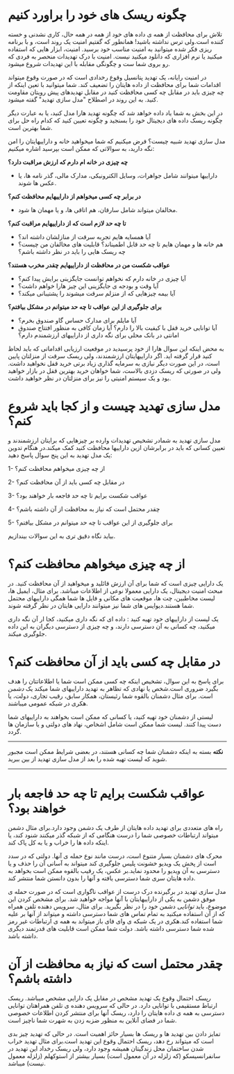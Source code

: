 # چگونه ریسک های خود را براورد کنیم

تلاش برای محافظت از همه ی داده های خود از همه در همه حال، کاری نشدنی و خسته
کننده است.ولی ترس نداشته باشید! همانطور که گفتیم امنیت یک روند است، 
و با برنامه ریزی فکر شده میتوانید به امنیت مناسب خود برسید. امنیت، 
ابزار هایی که استفاده میکنید یا نرم افزاری که دانلود میکنید نیست.
امنیت با درک تهدیدات منحصر به فردی که رو بروی شما ست و چگونگی مقابله 
با این تهدیدات شروع میشود.

در امنیت رایانه، یک تهدید پتانسیل وقوع رخدادی است که در صورت وقوع میتواند 
اقدامات شما برای محافظت از داده هایتان را تضعیف کند. شما میتوانید با 
تعین اینکه از چه چیزی باید در مقابل چه کسی محافظت کنید در مقابل تهدیدهای 
پیش رویتان مقاومت کنید. به این روند در اصطلاح "مدل سازی تهدید" گفته میشود.

در این بخش به شما یاد داده خواهد شد که چگونه تهدید هارا مدل کنید، یا 
به عبارت دیگر چگونه ریسک داده های دیجیتال خود را بسنجید و چگونه تعیین 
کنید که کدام راه حل برای شما بهترین است.

مدل سازی تهدید شبیه چیست؟ فرض میکنیم که شما میخواهید خانه و داراییهایتان را
امن نگه دارید، به سوالاتی که ممکن است بپرسید اشاره میکنیم:

**چه چیزی در خانه ام دارم که ارزش مراقبت دارد؟**

- داراییها میتوانند شامل جواهرات، وسایل الکترونیکی، مدارک مالی، گذر نامه ها،
یا عکس ها شوند.

**در برابر چه کسی میخواهم از داراییهایم محافظت کنم؟**

- مخالفان میتواند شامل سارقان، هم اتاقی ها، و یا مهمان ها شود.

**تا چه حد لازم است که از داراییهایم مراقبت کنم؟** 

- آیا همسایه هایم تجربه سرقت از منازلشان داشته اند؟
- هم خانه ها و مهمان هایم تا چه حد قابل اطمیناند؟ قابلیت های مخالفان من 
چیست؟چه ریسک هایی را باید در نظر داشته باشم؟

**عواقب شکست من در محافظت از داراییهایم چقدر مخرب هستند؟** 

- آیا چیزی در خانه دارم که نخواهم توانست جایگزینی برایش پیدا کنم؟
- آیا وقت و بودجه ی جایگزینی این چیز هارا خواهم داشت؟
- آیا بیمه چیزهایی که از منزلم سرقت میشوند را پشتیبانی میکند؟

**برای جلوگیری از این عواقب تا چه حد میتوانم در مشکل بیافتم؟**

- آیا مایلم برای مدارک حساس گاو صندوق بخرم؟
- آیا توانایی خرید قفل با کیفیت بالا را دارم؟ آیا زمان کافی به منظور افتتاح 
صندوق امانتی در بانک محلی برای نگه داری از داراییهای ارزشمندم دارم؟

به محض اینکه این سوال هارا از خود پرسیدید در موقعیت ارزیابی اقداماتی 
که باید لحاظ کنید قرار گرفته اید. اگر داراییهایتان ارزشمندند، ولی 
ریسک سرقت از منزلتان پایین است، در این صورت دیگر نیازی به سرمایه گذاری زیاد 
برتی خرید قفل نخواهید داشت. ولی در صورتی که ریسک دزدی بالاست، شما خواهان خرید 
بهترین قفل در بازار خواهید بود و یک سیستم امنیتی را نیز برای منزلتان
در نظر خواهید داشت.

# مدل سازی تهدید چیست و از کجا باید شروع کنم؟

مدل سازی تهدید به شمادر تشخیص تهدیدات وارده بر چیزهایی که برایتان 
ارزشمندند و تعیین کسانی که باید در برابرشان ازین داراییها محافظت کنید
کمک میکند.در هنگام تدوین یک مدل تهدید به این پنج سوال پاسخ دهید:

1- از چه چیزی میخواهم محافظت کنم؟

2- در مقابل چه کسی باید از آن محافظت کنم؟

3- عواقب شکست برایم تا چه حد فاجعه بار خواهند بود؟

4- چقدر محتمل است که نیاز به محافظت از آن داشته باشم؟

5- برای جلوگیری از این عواقب تا چه حد میتوانم در مشکل بیافتم؟

بیاید نگاه دقیق تری به این سوالات بیندازیم.


# از چه چیزی میخواهم محافظت کنم؟

یک دارایی چیزی است که شما برای آن ارزش قائلید و میخواهید از آن محافظت کنید.
در مبحث امنیت دیجیتال، یک دارایی معمولا نوعی از اطلاعات میباشد.
برای مثال، ایمیل ها، لیست مخاطبین، چت ها، موقعیت های مکانی و فایل ها شما
همگی داراییهای محتمل شما هستند.دیوایس های شما نیز میتوانند دارایی هایتان در نظر 
گرفته شوند.

یک لیست از داراییهای خود تهیه کنید : داده ای که نگه داری میکنید،
کجا ار آن نگه داری میکنید، چه کسانی به آن دسترسی دارند، و چه چیزی 
از دسترسی دیگران به این داده جلوگیری میکند.

# در مقابل چه کسی باید از آن محافظت کنم؟

برای پاسخ به این سوال، تشخیص اینکه چه کسی ممکن است شما یا اطلاعاتتان را هدف بگیرد 
ضروری است.شخص یا نهادی که تظاهر به تهدید داراییهای شما میکند یک *دشمن* 
است. برای مثال دشمنان بالقوه شما رئیستان، همکار سابق، رقیب تجاری، دولت، 
یا هکری در شبکه عمومی میباشند.

لیستی از دشمنان خود تهیه کنید، یا کسانی که ممکن است بخواهند به داراییهای 
شما دست پیدا کنند. لیست شما ممکن است شامل اشخاص، نهاد های دولتی و یا 
سازمان ها گردد.

---
**نکته**
بسته به اینکه دشمنان شما چه کسانی هستند، در بعضی شرایط ممکن است 
مجبور شوید که لیست تهیه شده را بعد از مدل سازی تهدید از بین ببرید.

---

# عواقب شکست برایم تا چه حد فاجعه بار خواهند بود؟

راه های متعددی برای تهدید داده هایتان از طرف یک دشمن وجود دارد.برای
مثال دشمن میتواند ارتباطات خصوصی شما را درست هنگامی که از شبکه گذر میکنند
شنود کند، یا اینکه داده ها را خراب و یا به کل پاک کند.

محرک های دشمنان بسیار متنوع است، درست مانند نوع حمله ی آنها. دولتی که 
در سدد است از پخش یک ویدیو خشونت پلیس جلوگیری کند میتواند به آسانی 
آن را حذف و یا دسترسی به آن ویدیو را محدود نماید.بر عکس، یک رقیب بالقوه
ممکن است بخواهد به داده هایتان سری شما دسترسی یافته و آنها را بدون 
دانستن شما منتشر کند.

مدل سازی تهدید در برگیرنده درک درست از عواقب ناگواری است که در صورت حمله ی 
موفق دشمن به یکی از داراییهایتان با آنها مواجه خواهید شد.
برای مشخص کردن این موضوع، باید *توانایی* دشمن خود را در نظر بگیرید.
برای مثال، سرویس دهنده تلفن همراه که از آن استفاده میکنید به تمام تماس های
شما دسترسی داشته و میتواند از آنها بر علیه شما استفاده کند.هکری در یک 
شبکه ی وای فای باز میتواند به همه ی ارتباطات غیر رمز شده شما دسترسی
داشته باشد. دولت شما ممکن است قابلیت های قدرتمند دیگری داشته باشد.

# چقدر محتمل است که نیاز به محافظت از آن داشته باشم؟

*ریسک* احتمال وقوع یک تهدید مشخص در مقابل یک دارایی مشخص میباشد.
ریسک ارتباط مستقیمی با توانایی دارد. در حالی که سرویس دهنده ی تلفن 
همراهتان توانایی دسترسی به همه ی داده هایتان را دارد، ریسک آنها برای منتشر کردن 
اطلاعات خصوصی شما در فضای آنلاین به منظور ضزبه زدن به شهرت شما ناچیز است.

تمایز دادن بین تهدید ها و ریسک ها بسیار حائز اهمیت است. در حالی که تهدید 
چیز بدی است که میتواند رخ دهد، ریسک احتمال وقوع این تهدید است.برای 
مثال تهدید خراب شدن ساختمان محل زندگیتان همیشه وجود دارد، ولی ریسک 
رخداد این تهدید در سانفرانسیسکو (که زلزله در آن معمول است) بسیار بیشتر 
از استوکهلم (زلزله معمول نیست) میباشد.






















